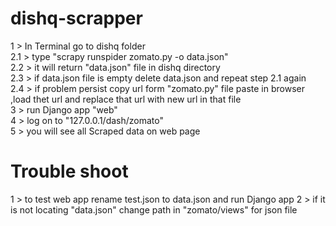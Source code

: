 # dishq-scrapper

1   > In Terminal go to dishq folder <br>
2.1 > type "scrapy runspider zomato.py -o data.json" <br>
2.2 > it will return "data.json" file in dishq directory <br>
2.3 > if data.json file is empty delete data.json and repeat step 2.1 again <br> 
2.4 > if problem persist copy url form "zomato.py" file paste in browser ,load thet url and replace that url with new url in that file <br>
3   > run Django app "web" <br>
4   > log on to "127.0.0.1/dash/zomato" <br>
5   > you will see all Scraped data on web page  <br>

<h1>Trouble shoot</h1>
  1 > to test web app rename test.json to data.json and run Django app
  2 > if it is not locating "data.json" change path in "zomato/views" for json file
  

